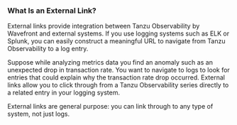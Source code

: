 ### What Is an External Link?

External links provide integration between Tanzu Observability by Wavefront and external systems. If you use logging systems such as ELK or
Splunk, you can easily construct a meaningful URL to navigate from Tanzu Observability to a log entry.

Suppose while analyzing metrics data you find an anomaly such as an unexpected drop in transaction rate.
You want to navigate to logs to look for entries that could explain why the transaction rate drop occurred.
External links allow you to click through from a Tanzu Observability series directly to a related entry in your
logging system.

External links are general purpose: you can link through to any type of system, not just logs.
